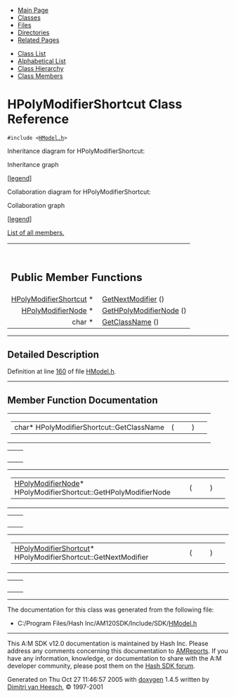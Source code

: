 <div class="tabs">

- [Main Page](index.md)
- <span id="current">[Classes](annotated.md)</span>
- [Files](files.md)
- [Directories](dirs.md)
- [Related Pages](pages.md)

</div>

<div class="tabs">

- [Class List](annotated.md)
- [Alphabetical List](classes.md)
- [Class Hierarchy](hierarchy.md)
- [Class Members](functions.md)

</div>

# HPolyModifierShortcut Class Reference

`#include <`<a href="HModel_8h-source.md" class="el"><code>HModel.h</code></a>`>`

Inheritance diagram for HPolyModifierShortcut:

<span class="image placeholder" original-image-src="classHPolyModifierShortcut__inherit__graph.gif" original-image-title="" border="0" usemap="#HPolyModifierShortcut__inherit__map">Inheritance graph</span>

\[[legend](graph_legend.md)\]

Collaboration diagram for HPolyModifierShortcut:

<span class="image placeholder" original-image-src="classHPolyModifierShortcut__coll__graph.gif" original-image-title="" border="0" usemap="#HPolyModifierShortcut__coll__map">Collaboration graph</span>

\[[legend](graph_legend.md)\]

[List of all members.](classHPolyModifierShortcut-members.md)

<table data-border="0" data-cellpadding="0" data-cellspacing="0">
<colgroup>
<col style="width: 50%" />
<col style="width: 50%" />
</colgroup>
<tbody>
<tr>
<td></td>
<td></td>
</tr>
<tr>
<td colspan="2"><br />
&#10;<h2 id="public-member-functions">Public Member Functions</h2></td>
</tr>
<tr>
<td class="memItemLeft" style="text-align: right;" data-nowrap="" data-valign="top"><a href="classHPolyModifierShortcut.md" class="el">HPolyModifierShortcut</a> * </td>
<td class="memItemRight" data-valign="bottom"><a href="classHPolyModifierShortcut.md#73369fada033cbc7bb717039d5ddee29" class="el">GetNextModifier</a> ()</td>
</tr>
<tr>
<td class="memItemLeft" style="text-align: right;" data-nowrap="" data-valign="top"><a href="classHPolyModifierNode.md" class="el">HPolyModifierNode</a> * </td>
<td class="memItemRight" data-valign="bottom"><a href="classHPolyModifierShortcut.md#8892f18cbcb077719ed653768c949a00" class="el">GetHPolyModifierNode</a> ()</td>
</tr>
<tr>
<td class="memItemLeft" style="text-align: right;" data-nowrap="" data-valign="top">char * </td>
<td class="memItemRight" data-valign="bottom"><a href="classHPolyModifierShortcut.md#faa943acf7066d63ea9ac4e11ff85d67" class="el">GetClassName</a> ()</td>
</tr>
</tbody>
</table>

------------------------------------------------------------------------

<span id="_details"></span>

## Detailed Description

Definition at line <a href="HModel_8h-source.md#l00160" class="el">160</a> of file <a href="HModel_8h-source.md" class="el">HModel.h</a>.

------------------------------------------------------------------------

## Member Function Documentation

<span id="faa943acf7066d63ea9ac4e11ff85d67" class="anchor"></span>

<table class="mdTable" data-cellpadding="2" data-cellspacing="0">
<colgroup>
<col style="width: 100%" />
</colgroup>
<tbody>
<tr>
<td class="mdRow"><table data-cellpadding="0" data-cellspacing="0" data-border="0">
<tbody>
<tr>
<td class="md" data-nowrap="" data-valign="top">char* HPolyModifierShortcut::GetClassName</td>
<td class="md" data-valign="top">( </td>
<td class="mdname1" data-valign="top" data-nowrap=""></td>
<td class="md" data-valign="top"> ) </td>
<td class="md" data-nowrap=""></td>
</tr>
</tbody>
</table></td>
</tr>
</tbody>
</table>

|     |     |
|-----|-----|
|     |     |

<span id="8892f18cbcb077719ed653768c949a00" class="anchor"></span>

<table class="mdTable" data-cellpadding="2" data-cellspacing="0">
<colgroup>
<col style="width: 100%" />
</colgroup>
<tbody>
<tr>
<td class="mdRow"><table data-cellpadding="0" data-cellspacing="0" data-border="0">
<tbody>
<tr>
<td class="md" data-nowrap="" data-valign="top"><a href="classHPolyModifierNode.md" class="el">HPolyModifierNode</a>* HPolyModifierShortcut::GetHPolyModifierNode</td>
<td class="md" data-valign="top">( </td>
<td class="mdname1" data-valign="top" data-nowrap=""></td>
<td class="md" data-valign="top"> ) </td>
<td class="md" data-nowrap=""></td>
</tr>
</tbody>
</table></td>
</tr>
</tbody>
</table>

|     |     |
|-----|-----|
|     |     |

<span id="73369fada033cbc7bb717039d5ddee29" class="anchor"></span>

<table class="mdTable" data-cellpadding="2" data-cellspacing="0">
<colgroup>
<col style="width: 100%" />
</colgroup>
<tbody>
<tr>
<td class="mdRow"><table data-cellpadding="0" data-cellspacing="0" data-border="0">
<tbody>
<tr>
<td class="md" data-nowrap="" data-valign="top"><a href="classHPolyModifierShortcut.md" class="el">HPolyModifierShortcut</a>* HPolyModifierShortcut::GetNextModifier</td>
<td class="md" data-valign="top">( </td>
<td class="mdname1" data-valign="top" data-nowrap=""></td>
<td class="md" data-valign="top"> ) </td>
<td class="md" data-nowrap=""></td>
</tr>
</tbody>
</table></td>
</tr>
</tbody>
</table>

|     |     |
|-----|-----|
|     |     |

------------------------------------------------------------------------

The documentation for this class was generated from the following file:

- C:/Program Files/Hash Inc/AM120SDK/Include/SDK/<a href="HModel_8h-source.md" class="el">HModel.h</a>

------------------------------------------------------------------------

<span class="small">This A:M SDK v12.0 documentation is maintained by Hash Inc. Please address any comments concerning this documentation to [AMReports](http://www.hash.com/reports). If you have any information, knowledge, or documentation to share with the A:M developer community, please post them on the [Hash SDK forum](http://www.hash.com/forums/index.php?showforum=11).</span>

Generated on Thu Oct 27 11:46:57 2005 with [<span class="image placeholder" original-image-src="doxygen.png" original-image-title="" height="45" width="100" align="middle" border="0">doxygen</span>](http://www.doxygen.org/index.html) 1.4.5 written by [Dimitri van Heesch](mailto:dimitri@stack.nl), © 1997-2001

